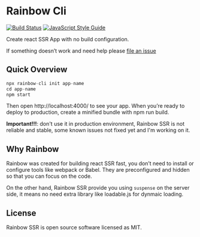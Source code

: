 Rainbow Cli
===========

[![Build Status](https://travis-ci.org/evle/rainbow-ssr.svg?branch=master)](https://travis-ci.org/evle/rainbow-ssr) [![JavaScript Style Guide](https://img.shields.io/badge/code_style-standard-brightgreen.svg)](https://standardjs.com)

Create react SSR App with no build configuration.

If something doesn’t work and need help please [file an issue](https://github.com/evle/rainbow-ssr/issues/new)

## Quick Overview

```javascript
npx rainbow-cli init app-name
cd app-name
npm start
```

Then open http://localhost:4000/ to see your app. When you’re ready to deploy to production, create a minified bundle with npm run build. 

**Important!!!**: don't use it in production environment, Rainbow SSR is not reliable and stable, some known issues not fixed yet and I'm working on it.

## Why Rainbow 

Rainbow was created for building react SSR fast, you don’t need to install or configure tools like webpack or Babel. They are preconfigured and hidden so that you can focus on the code.

On the other hand, Rainbow SSR provide you using `suspense` on the server side, it means no need extra library like loadable.js for dynmaic loading.

## License

Rainbow SSR is open source software licensed as MIT.